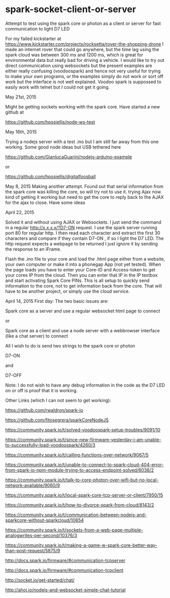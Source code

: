 # spark-socket-client-or-server
Attempt to test using the spark core or photon as a client or server for fast communication to light D7 LED


For my failed kickstarter at https://www.kickstarter.com/projects/rocksetta/rover-the-shopping-drone I made an internet rover that could go anywhere, but the time lag using the spark cloud was between 300 ms and 1200 ms, which is great for environmental data but really bad for driving a vehicle. I would like to try out direct communication using websockets but the present examples are either really confusing (voodoospark) and hence not very useful for trying to make your own programs, or the examples simply do not work or sort off work but the interface is not well explained. Voodoo spark is suppossed to easily work with telnet but I could not get it going.



May 21st, 2015

Might be getting sockets working with the spark core. Have started a new github at

https://github.com/hpssjellis/node-ws-test





May 16th, 2015

Trying a nodejs server with a test .ino but I am still far away from this one working. Some good node ideas but USB tethered here

https://github.com/GianlucaGuarini/nodejs-arduino-example

or

https://github.com/hpssjellis/digitalfoosball



May 8, 2015
Making another attempt. Found out that serial information from the spark core was killing the core, so will try not to use it. trying Ajax now. kind of getting it working but need to get the core to reply back to the AJAX for the ajax to close. Have some ideas




April 22, 2015

Solved it and without using AJAX or Websockets. I just send the command in a regular http://x.x.x.x/?D7-ON request. I use the spark server running port 80 for regular http. I then read each character and extract the first 30 characters and compare if they contain D7-ON , if so I light the D7 LED. The http request expects a webpage to be returned I just ignore it by sending the response to an iFrame.

Flash the .ino file to your core and load the .html page either from a website, your own computer or make it into a phonegap App (not yet tested). When the page loads you have to enter your Core-ID and Access-token to get your cores IP from the cloud. Then you can enter that IP in the IP textbox and start activating Spark Core PINs. This is all setup to quickly send information to the core, not to get information back from the core. That will have to be another project, or simply use the cloud service.




April 14, 2015 First day: The two basic issues are:



Spark core as a server and use a regular websocket html page to connect

or

Spark core as a client and use a node server with a webbrowser interface (like a chat server) to connect

All I wish to do is send two strings to the spark core or photon


D7-ON


and


D7-OFF


Note: I do not wish to have any debug information in the code as the D7 LED on or off is proof that it is working.


Other Links (which I can not seem to get working):

https://github.com/rwaldron/spark-io

https://github.com/fitosegrera/sparkCoreNodeJS

https://community.spark.io/t/solved-voodoospark-setup-troubles/9091/10

https://community.spark.io/t/since-new-firmware-yesterday-i-am-unable-to-successfully-load-voodoospark/4260/3

https://community.spark.io/t/calling-functions-over-network/9067/5


https://community.spark.io/t/unable-to-connect-to-spark-cloud-404-error-from-spark-io-npm-module-trying-to-access-endpoint-solved/6038/2


https://community.spark.io/t/talk-to-core-photon-over-wifi-but-no-local-network-available/9060/9


https://community.spark.io/t/local-spark-core-tcp-server-or-client/7950/15




https://community.spark.io/t/how-to-divorce-spark-from-cloud/8143/2



https://community.spark.io/t/communication-between-nodejs-and-sparkcore-without-sparkcloud/10654



https://community.spark.io/t/sockets-from-a-web-page-multiple-analogwrites-per-second/10376/3



https://community.spark.io/t/making-a-game-w-spark-core-better-way-than-post-request/5875/9


http://docs.spark.io/firmware/#communication-tcpserver


http://docs.spark.io/firmware/#communication-tcpclient


http://socket.io/get-started/chat/



http://ahoj.io/nodejs-and-websocket-simple-chat-tutorial















